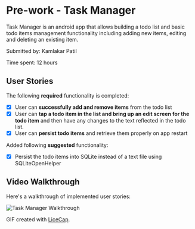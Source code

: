 # Pre-work - Task Manager

Task Manager is an android app that allows building a todo list and basic todo items management functionality including adding new items, editing and deleting an existing item.

Submitted by: Kamlakar Patil

Time spent: 12 hours

## User Stories

The following **required** functionality is completed:

* [x] User can **successfully add and remove items** from the todo list
* [x] User can **tap a todo item in the list and bring up an edit screen for the todo item** and then have any changes to the text reflected in the todo list.
* [x] User can **persist todo items** and retrieve them properly on app restart

Added following **suggested** functionality:
* [x] Persist the todo items into SQLite instead of a text file using SQLiteOpenHelper

## Video Walkthrough 

Here's a walkthrough of implemented user stories:

<img src='http://i.imgur.com/dPng0QL.gif' title='Task Manager Walkthrough' width='' alt='Task Manager Walkthrough' />

GIF created with [LiceCap](http://www.cockos.com/licecap/).

